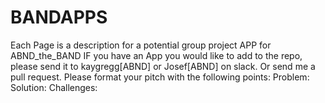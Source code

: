 # BANDAPPS
Each Page is a description for a potential group project APP for ABND_the_BAND
IF you have an App you would like to add to the repo, please send it to kaygregg[ABND] or Josef[ABND] on slack. Or send me a pull request.
Please format your pitch with the following points:
Problem: 
Solution: 
Challenges:
